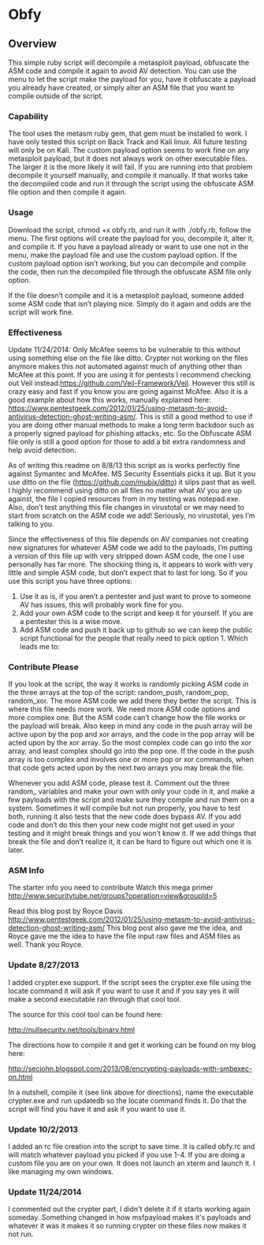 # Obfy## OverviewThis simple ruby script will decompile a metasploit payload, obfuscate the ASM code and compile it again to avoid AV detection.  You can use the menu to let the script make the payload for you, have it obfuscate a payload you already have created, or simply alter an ASM file that you want to compile outside of the script.### CapabilityThe tool uses the metasm ruby gem, that gem must be installed to work.  I have only tested this script on Back Track and Kali linux.  All future testing will only be on Kali.  The custom payload option seems to work fine on any metasploit payload, but it does not always work on other executable files.  The larger it is the more likely it will fail.  If you are running into that problem decompile it yourself manually, and compile it manually.  If that works take the decompiled code and run it through the script using the obfuscate ASM file option and then compile it again.### UsageDownload the script, chmod +x obfy.rb, and run it with ./obfy.rb, follow the menu.The first options will create the payload for you, decompile it, alter it, and compile it.  If you have a payload already or want to use one not in the menu, make the payload file and use the custom payload option.  If the custom payload option isn’t working, but you can decompile and compile the code, then run the decompiled file through the obfuscate ASM file only option. If the file doesn’t compile and it is a metasploit payload, someone added some ASM code that isn’t playing nice.  Simply do it again and odds are the script will work fine. ### EffectivenessUpdate 11/24/2014: Only McAfee seems to be vulnerable to this without using something else on the file like ditto. Crypter not working on the files anymore makes this not automated against much of anything other than McAfee at this point. If you are using it for pentests I recommend checking out Veil instead:https://github.com/Veil-Framework/Veil. However this still is crazy easy and fast if you know you are going against McAfee. Also it is a good example about how this works, manually explained here: https://www.pentestgeek.com/2012/01/25/using-metasm-to-avoid-antivirus-detection-ghost-writing-asm/. This is still a good method to use if you are doing other manual methods to make a long term backdoor such as a properly signed payload for phishing attacks, etc. So the Obfuscate ASM file only is still a good option for those to add a bit extra randomness and help avoid detection.
As of writing this readme on 8/8/13 this script as is works perfectly fine against Symantec and McAfee.  MS Security Essentials picks it up.  But it you use ditto on the file (https://github.com/mubix/ditto) it slips past that as well.  I highly recommend using ditto on all files no matter what AV you are up against, the file I copied resources from in my testing was notepad.exe.   Also, don’t test anything this file changes in virustotal or we may need to start from scratch on the ASM code we add!  Seriously, no virustotal, yes I’m talking to you.Since the effectiveness of this file depends on AV companies not creating new signatures for whatever ASM code we add to the payloads, I’m putting a version of this file up with very stripped down ASM code, the one I use personally has far more.  The shocking thing is, it appears to work with very little and simple ASM code, but don’t expect that to last for long.  So if you use this script you have three options:1.	Use it as is, if you aren’t a pentester and just want to prove to someone AV has issues, this will probably work fine for you.2.	Add your own ASM code to the script and keep it for yourself.  If you are a pentester this is a wise move.3.	Add ASM code and push it back up to github so we can keep the public script functional for the people that really need to pick option 1.  Which leads me to:### Contribute PleaseIf you look at the script, the way it works is randomly picking ASM code in the three arrays at the top of the script: random_push, random_pop, random_xor.  The more ASM code we add there they better the script.  This is where this file needs more work.  We need more ASM code options and more complex one.  But the ASM code can’t change how the file works or the payload will break.  Also keep in mind any code in the push array will be active upon by the pop and xor arrays, and the code in the pop array will be acted upon by the xor array.  So the most complex code can go into the xor array, and least complex should go into the pop one.  If the code in the push array is too complex and involves one or more pop or xor commands, when that code gets acted upon by the next two arrays you may break the file.Whenever you add ASM code, please test it.  Comment out the three random_ variables and make your own with only your code in it, and make a few payloads with the script and make sure they compile and run them on a system.  Sometimes it will compile but not run properly, you have to test both, running it also tests that the new code does bypass AV.  If you add code and don’t do this then your new code might not get used in your testing and it might break things and you won’t know it.  If we add things that break the file and don’t realize it, it can be hard to figure out which one it is later.### ASM InfoThe starter info you need to contributeWatch this mega primerhttp://www.securitytube.net/groups?operation=view&groupId=5Read this blog post by Royce Davishttp://www.pentestgeek.com/2012/01/25/using-metasm-to-avoid-antivirus-detection-ghost-writing-asm/This blog post also gave me the idea, and Royce gave me the idea to have the file input raw files and ASM files as well.  Thank you Royce.
### Update 8/27/2013
I added crypter.exe support.  If the script sees the crypter.exe file using the locate command it will ask if you want to use it and if you say yes it will make a second executable ran through that cool tool.  
The source for this cool tool can be found here:
http://nullsecurity.net/tools/binary.html
The directions how to compile it and get it working can be found on my blog here:
http://secjohn.blogspot.com/2013/08/encrypting-payloads-with-smbexec-on.html
In a nutshell, compile it (see link above for directions), name the executable crypter.exe and run updatedb so the locate command finds it.  Do that the script will find you have it and ask if you want to use it. ### Update 10/2/2013
I added an rc file creation into the script to save time.  It is called obfy.rc and will match whatever payload you picked if you use 1-4.  If you are doing a custom file you are on your own.  It does not launch an xterm and launch it.  I like managing my own windows.
### Update 11/24/2014
I commented out the crypter part, I didn't delete it if it starts working again someday. Something changed in how msfpayload makes it's payloads and whatever it was it makes it so running crypter on these files now makes it not run. 